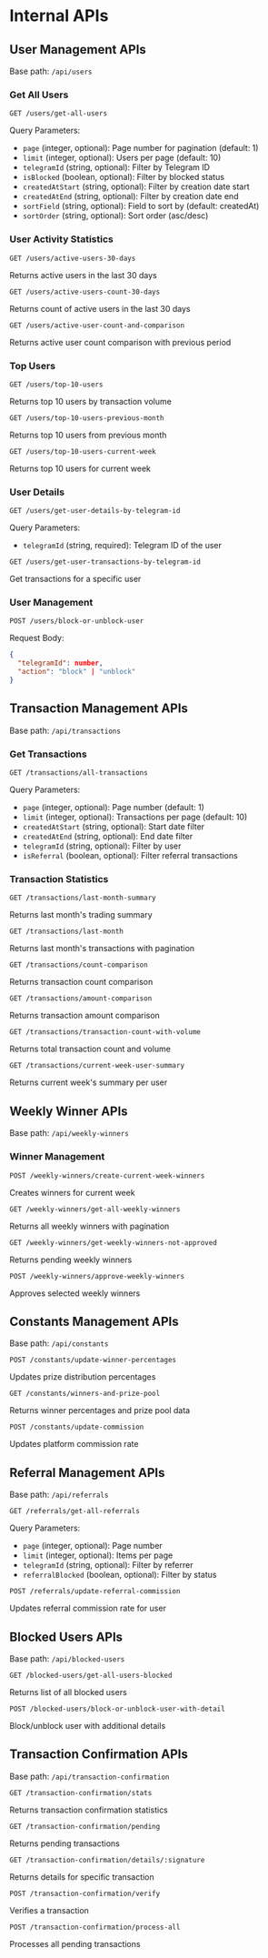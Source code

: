 # Internal APIs

## User Management APIs

Base path: `/api/users`

### Get All Users
```http
GET /users/get-all-users
```
Query Parameters:
- `page` (integer, optional): Page number for pagination (default: 1)
- `limit` (integer, optional): Users per page (default: 10)
- `telegramId` (string, optional): Filter by Telegram ID
- `isBlocked` (boolean, optional): Filter by blocked status
- `createdAtStart` (string, optional): Filter by creation date start
- `createdAtEnd` (string, optional): Filter by creation date end
- `sortField` (string, optional): Field to sort by (default: createdAt)
- `sortOrder` (string, optional): Sort order (asc/desc)

### User Activity Statistics
```http
GET /users/active-users-30-days
```
Returns active users in the last 30 days

```http
GET /users/active-users-count-30-days
```
Returns count of active users in the last 30 days

```http
GET /users/active-user-count-and-comparison
```
Returns active user count comparison with previous period

### Top Users
```http
GET /users/top-10-users
```
Returns top 10 users by transaction volume

```http
GET /users/top-10-users-previous-month
```
Returns top 10 users from previous month

```http
GET /users/top-10-users-current-week
```
Returns top 10 users for current week

### User Details
```http
GET /users/get-user-details-by-telegram-id
```
Query Parameters:
- `telegramId` (string, required): Telegram ID of the user

```http
GET /users/get-user-transactions-by-telegram-id
```
Get transactions for a specific user

### User Management
```http
POST /users/block-or-unblock-user
```
Request Body:
```json
{
  "telegramId": number,
  "action": "block" | "unblock"
}
```

## Transaction Management APIs

Base path: `/api/transactions`

### Get Transactions
```http
GET /transactions/all-transactions
```
Query Parameters:
- `page` (integer, optional): Page number (default: 1)
- `limit` (integer, optional): Transactions per page (default: 10)
- `createdAtStart` (string, optional): Start date filter
- `createdAtEnd` (string, optional): End date filter
- `telegramId` (string, optional): Filter by user
- `isReferral` (boolean, optional): Filter referral transactions

### Transaction Statistics
```http
GET /transactions/last-month-summary
```
Returns last month's trading summary

```http
GET /transactions/last-month
```
Returns last month's transactions with pagination

```http
GET /transactions/count-comparison
```
Returns transaction count comparison

```http
GET /transactions/amount-comparison
```
Returns transaction amount comparison

```http
GET /transactions/transaction-count-with-volume
```
Returns total transaction count and volume

```http
GET /transactions/current-week-user-summary
```
Returns current week's summary per user

## Weekly Winner APIs

Base path: `/api/weekly-winners`

### Winner Management
```http
POST /weekly-winners/create-current-week-winners
```
Creates winners for current week

```http
GET /weekly-winners/get-all-weekly-winners
```
Returns all weekly winners with pagination

```http
GET /weekly-winners/get-weekly-winners-not-approved
```
Returns pending weekly winners

```http
POST /weekly-winners/approve-weekly-winners
```
Approves selected weekly winners

## Constants Management APIs

Base path: `/api/constants`

```http
POST /constants/update-winner-percentages
```
Updates prize distribution percentages

```http
GET /constants/winners-and-prize-pool
```
Returns winner percentages and prize pool data

```http
POST /constants/update-commission
```
Updates platform commission rate

## Referral Management APIs

Base path: `/api/referrals`

```http
GET /referrals/get-all-referrals
```
Query Parameters:
- `page` (integer, optional): Page number
- `limit` (integer, optional): Items per page
- `telegramId` (string, optional): Filter by referrer
- `referralBlocked` (boolean, optional): Filter by status

```http
POST /referrals/update-referral-commission
```
Updates referral commission rate for user

## Blocked Users APIs

Base path: `/api/blocked-users`

```http
GET /blocked-users/get-all-users-blocked
```
Returns list of all blocked users

```http
POST /blocked-users/block-or-unblock-user-with-detail
```
Block/unblock user with additional details

## Transaction Confirmation APIs

Base path: `/api/transaction-confirmation`

```http
GET /transaction-confirmation/stats
```
Returns transaction confirmation statistics

```http
GET /transaction-confirmation/pending
```
Returns pending transactions

```http
GET /transaction-confirmation/details/:signature
```
Returns details for specific transaction

```http
POST /transaction-confirmation/verify
```
Verifies a transaction

```http
POST /transaction-confirmation/process-all
```
Processes all pending transactions
